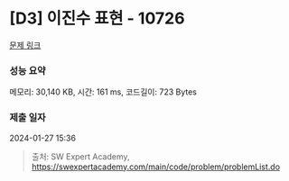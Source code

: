 # [D3] 이진수 표현 - 10726 

[문제 링크](https://swexpertacademy.com/main/code/problem/problemDetail.do?contestProbId=AXRSXf_a9qsDFAXS) 

### 성능 요약

메모리: 30,140 KB, 시간: 161 ms, 코드길이: 723 Bytes

### 제출 일자

2024-01-27 15:36



> 출처: SW Expert Academy, https://swexpertacademy.com/main/code/problem/problemList.do